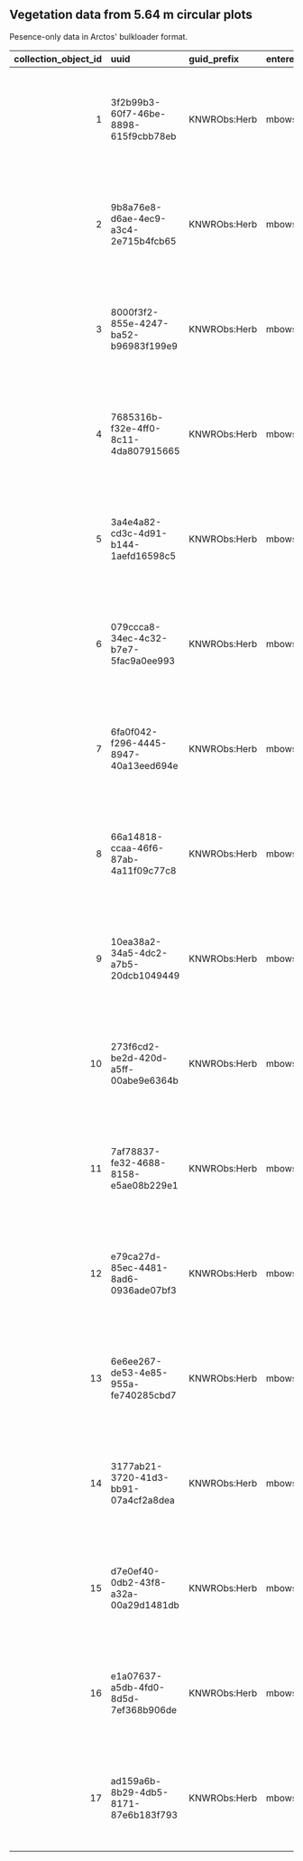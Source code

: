 
## Vegetation data from 5.64 m circular plots 

Pesence-only data in Arctos' bulkloader format. 

| collection_object_id|uuid                                 |guid_prefix  |enteredby |accn                          |taxon_name              |nature_of_id |id_made_by_agent |made_date  |identification_remarks             |verbatim_date |began_date |ended_date |higher_geog                                                   |spec_locality                                                                                       |spec_locality.1                                                                                     |orig_lat_long_units |  dec_lat|  dec_long|datum                      |georeference_source     | max_error_distance|max_error_units |georeference_protocol           |event_assigned_by_agent |event_assigned_date |verificationstatus |collector_agent_1 |collector_role_1 |part_name_1 |part_condition_1 |part_disposition_1 | part_lot_count_1|
|--------------------:|:------------------------------------|:------------|:---------|:-----------------------------|:-----------------------|:------------|:----------------|:----------|:----------------------------------|:-------------|:----------|:----------|:-------------------------------------------------------------|:---------------------------------------------------------------------------------------------------|:---------------------------------------------------------------------------------------------------|:-------------------|--------:|---------:|:--------------------------|:-----------------------|------------------:|:---------------|:-------------------------------|:-----------------------|:-------------------|:------------------|:-----------------|:----------------|:-----------|:----------------|:------------------|----------------:|
|                    1|3f2b99b3-60f7-46be-8898-615f9cbb78eb |KNWRObs:Herb |mbowser   |KNWR-2020.02-SwanLake-ObsHerb |Betula neoalaskana      |features     |Matt Bowser      |2020-07-20 |Seedling                           |2020-07-20    |2020-07-20 |2020-07-20 |North America, United States, Alaska, Kenai Peninsula Borough |South side of Skilak Lake Road ~ 2 km east of road to Lower Skilak Campground, Hakala plot 4 (HAK4) |South side of Skilak Lake Road ~ 2 km east of road to Lower Skilak Campground, Hakala plot 4 (HAK4) |decimal degrees     | 60.47280| -150.4153|World Geodetic System 1984 |Legacy plot coordinates |                 30|m               |MaNIS georeferencing guidelines |Matt Bowser             |2020-08-06          |unverified         |Matt Bowser       |collector        |media       |not applicable   |not applicable     |                1|
|                    2|9b8a76e8-d6ae-4ec9-a3c4-2e715b4fcb65 |KNWRObs:Herb |mbowser   |KNWR-2020.02-SwanLake-ObsHerb |Ceratodon purpureus     |features     |Matt Bowser      |2020-07-20 |                                   |2020-07-20    |2020-07-20 |2020-07-20 |North America, United States, Alaska, Kenai Peninsula Borough |South side of Skilak Lake Road ~ 2 km east of road to Lower Skilak Campground, Hakala plot 4 (HAK4) |South side of Skilak Lake Road ~ 2 km east of road to Lower Skilak Campground, Hakala plot 4 (HAK4) |decimal degrees     | 60.47280| -150.4153|World Geodetic System 1984 |Legacy plot coordinates |                 30|m               |MaNIS georeferencing guidelines |Matt Bowser             |2020-08-06          |unverified         |Matt Bowser       |collector        |media       |not applicable   |not applicable     |                1|
|                    3|8000f3f2-855e-4247-ba52-b96983f199e9 |KNWRObs:Herb |mbowser   |KNWR-2020.02-SwanLake-ObsHerb |Chamerion angustifolium |features     |Matt Bowser      |2020-07-20 |                                   |2020-07-20    |2020-07-20 |2020-07-20 |North America, United States, Alaska, Kenai Peninsula Borough |South side of Skilak Lake Road ~ 2 km east of road to Lower Skilak Campground, Hakala plot 4 (HAK4) |South side of Skilak Lake Road ~ 2 km east of road to Lower Skilak Campground, Hakala plot 4 (HAK4) |decimal degrees     | 60.47280| -150.4153|World Geodetic System 1984 |Legacy plot coordinates |                 30|m               |MaNIS georeferencing guidelines |Matt Bowser             |2020-08-06          |unverified         |Matt Bowser       |collector        |media       |not applicable   |not applicable     |                1|
|                    4|7685316b-f32e-4ff0-8c11-4da807915665 |KNWRObs:Herb |mbowser   |KNWR-2020.02-SwanLake-ObsHerb |Chamerion latifolium    |features     |Matt Bowser      |2020-07-20 |Small immature.                    |2020-07-20    |2020-07-20 |2020-07-20 |North America, United States, Alaska, Kenai Peninsula Borough |South side of Skilak Lake Road ~ 2 km east of road to Lower Skilak Campground, Hakala plot 4 (HAK4) |South side of Skilak Lake Road ~ 2 km east of road to Lower Skilak Campground, Hakala plot 4 (HAK4) |decimal degrees     | 60.47280| -150.4153|World Geodetic System 1984 |Legacy plot coordinates |                 30|m               |MaNIS georeferencing guidelines |Matt Bowser             |2020-08-06          |unverified         |Matt Bowser       |collector        |media       |not applicable   |not applicable     |                1|
|                    5|3a4e4a82-cd3c-4d91-b144-1aefd16598c5 |KNWRObs:Herb |mbowser   |KNWR-2020.02-SwanLake-ObsHerb |Epilobium ciliatum      |features     |Matt Bowser      |2020-07-20 |                                   |2020-07-20    |2020-07-20 |2020-07-20 |North America, United States, Alaska, Kenai Peninsula Borough |South side of Skilak Lake Road ~ 2 km east of road to Lower Skilak Campground, Hakala plot 4 (HAK4) |South side of Skilak Lake Road ~ 2 km east of road to Lower Skilak Campground, Hakala plot 4 (HAK4) |decimal degrees     | 60.47280| -150.4153|World Geodetic System 1984 |Legacy plot coordinates |                 30|m               |MaNIS georeferencing guidelines |Matt Bowser             |2020-08-06          |unverified         |Matt Bowser       |collector        |media       |not applicable   |not applicable     |                1|
|                    6|079ccca8-34ec-4c32-b7e7-5fac9a0ee993 |KNWRObs:Herb |mbowser   |KNWR-2020.02-SwanLake-ObsHerb |Marchantia polymorpha   |features     |Matt Bowser      |2020-07-20 |                                   |2020-07-20    |2020-07-20 |2020-07-20 |North America, United States, Alaska, Kenai Peninsula Borough |South side of Skilak Lake Road ~ 2 km east of road to Lower Skilak Campground, Hakala plot 4 (HAK4) |South side of Skilak Lake Road ~ 2 km east of road to Lower Skilak Campground, Hakala plot 4 (HAK4) |decimal degrees     | 60.47280| -150.4153|World Geodetic System 1984 |Legacy plot coordinates |                 30|m               |MaNIS georeferencing guidelines |Matt Bowser             |2020-08-06          |unverified         |Matt Bowser       |collector        |media       |not applicable   |not applicable     |                1|
|                    7|6fa0f042-f296-4445-8947-40a13eed694e |KNWRObs:Herb |mbowser   |KNWR-2020.02-SwanLake-ObsHerb |Picea mariana           |features     |Matt Bowser      |2020-07-20 |Seedling                           |2020-07-20    |2020-07-20 |2020-07-20 |North America, United States, Alaska, Kenai Peninsula Borough |South side of Skilak Lake Road ~ 2 km east of road to Lower Skilak Campground, Hakala plot 4 (HAK4) |South side of Skilak Lake Road ~ 2 km east of road to Lower Skilak Campground, Hakala plot 4 (HAK4) |decimal degrees     | 60.47280| -150.4153|World Geodetic System 1984 |Legacy plot coordinates |                 30|m               |MaNIS georeferencing guidelines |Matt Bowser             |2020-08-06          |unverified         |Matt Bowser       |collector        |media       |not applicable   |not applicable     |                1|
|                    8|66a14818-ccaa-46f6-87ab-4a11f09c77c8 |KNWRObs:Herb |mbowser   |KNWR-2020.02-SwanLake-ObsHerb |Populus tremuloides     |features     |Matt Bowser      |2020-07-20 |Fallen and dying but not dead yet. |2020-07-20    |2020-07-20 |2020-07-20 |North America, United States, Alaska, Kenai Peninsula Borough |South side of Skilak Lake Road ~ 2 km east of road to Lower Skilak Campground, Hakala plot 4 (HAK4) |South side of Skilak Lake Road ~ 2 km east of road to Lower Skilak Campground, Hakala plot 4 (HAK4) |decimal degrees     | 60.47280| -150.4153|World Geodetic System 1984 |Legacy plot coordinates |                 30|m               |MaNIS georeferencing guidelines |Matt Bowser             |2020-08-06          |unverified         |Matt Bowser       |collector        |media       |not applicable   |not applicable     |                1|
|                    9|10ea38a2-34a5-4dc2-a7b5-20dcb1049449 |KNWRObs:Herb |mbowser   |KNWR-2020.02-SwanLake-ObsHerb |Betula neoalaskana      |features     |Matt Bowser      |2020-07-20 |Seedlings                          |2020-07-20    |2020-07-20 |2020-07-20 |North America, United States, Alaska, Kenai Peninsula Borough |North side of Skilak Lake Road ~ 1.4 km west of road to Engineer Lake, Hakala plot 5 (HAK5)         |North side of Skilak Lake Road ~ 1.4 km west of road to Engineer Lake, Hakala plot 5 (HAK5)         |decimal degrees     | 60.46988| -150.3582|World Geodetic System 1984 |Legacy plot coordinates |                 30|m               |MaNIS georeferencing guidelines |Matt Bowser             |2020-08-06          |unverified         |Matt Bowser       |collector        |media       |not applicable   |not applicable     |                1|
|                   10|273f6cd2-be2d-420d-a5ff-00abe9e6364b |KNWRObs:Herb |mbowser   |KNWR-2020.02-SwanLake-ObsHerb |Ceratodon purpureus     |features     |Matt Bowser      |2020-07-20 |                                   |2020-07-20    |2020-07-20 |2020-07-20 |North America, United States, Alaska, Kenai Peninsula Borough |North side of Skilak Lake Road ~ 1.4 km west of road to Engineer Lake, Hakala plot 5 (HAK5)         |North side of Skilak Lake Road ~ 1.4 km west of road to Engineer Lake, Hakala plot 5 (HAK5)         |decimal degrees     | 60.46988| -150.3582|World Geodetic System 1984 |Legacy plot coordinates |                 30|m               |MaNIS georeferencing guidelines |Matt Bowser             |2020-08-06          |unverified         |Matt Bowser       |collector        |media       |not applicable   |not applicable     |                1|
|                   11|7af78837-fe32-4688-8158-e5ae08b229e1 |KNWRObs:Herb |mbowser   |KNWR-2020.02-SwanLake-ObsHerb |Chamerion angustifolium |features     |Matt Bowser      |2020-07-20 |                                   |2020-07-20    |2020-07-20 |2020-07-20 |North America, United States, Alaska, Kenai Peninsula Borough |North side of Skilak Lake Road ~ 1.4 km west of road to Engineer Lake, Hakala plot 5 (HAK5)         |North side of Skilak Lake Road ~ 1.4 km west of road to Engineer Lake, Hakala plot 5 (HAK5)         |decimal degrees     | 60.46988| -150.3582|World Geodetic System 1984 |Legacy plot coordinates |                 30|m               |MaNIS georeferencing guidelines |Matt Bowser             |2020-08-06          |unverified         |Matt Bowser       |collector        |media       |not applicable   |not applicable     |                1|
|                   12|e79ca27d-85ec-4481-8ad6-0936ade07bf3 |KNWRObs:Herb |mbowser   |KNWR-2020.02-SwanLake-ObsHerb |Chamerion latifolium    |features     |Matt Bowser      |2020-07-20 |Small immature.                    |2020-07-20    |2020-07-20 |2020-07-20 |North America, United States, Alaska, Kenai Peninsula Borough |North side of Skilak Lake Road ~ 1.4 km west of road to Engineer Lake, Hakala plot 5 (HAK5)         |North side of Skilak Lake Road ~ 1.4 km west of road to Engineer Lake, Hakala plot 5 (HAK5)         |decimal degrees     | 60.46988| -150.3582|World Geodetic System 1984 |Legacy plot coordinates |                 30|m               |MaNIS georeferencing guidelines |Matt Bowser             |2020-08-06          |unverified         |Matt Bowser       |collector        |media       |not applicable   |not applicable     |                1|
|                   13|6e6ee267-de53-4e85-955a-fe740285cbd7 |KNWRObs:Herb |mbowser   |KNWR-2020.02-SwanLake-ObsHerb |Lupinus nootkatensis    |features     |Matt Bowser      |2020-07-20 |                                   |2020-07-20    |2020-07-20 |2020-07-20 |North America, United States, Alaska, Kenai Peninsula Borough |North side of Skilak Lake Road ~ 1.4 km west of road to Engineer Lake, Hakala plot 5 (HAK5)         |North side of Skilak Lake Road ~ 1.4 km west of road to Engineer Lake, Hakala plot 5 (HAK5)         |decimal degrees     | 60.46988| -150.3582|World Geodetic System 1984 |Legacy plot coordinates |                 30|m               |MaNIS georeferencing guidelines |Matt Bowser             |2020-08-06          |unverified         |Matt Bowser       |collector        |media       |not applicable   |not applicable     |                1|
|                   14|3177ab21-3720-41d3-bb91-07a4cf2a8dea |KNWRObs:Herb |mbowser   |KNWR-2020.02-SwanLake-ObsHerb |Marchantia polymorpha   |features     |Matt Bowser      |2020-07-20 |                                   |2020-07-20    |2020-07-20 |2020-07-20 |North America, United States, Alaska, Kenai Peninsula Borough |North side of Skilak Lake Road ~ 1.4 km west of road to Engineer Lake, Hakala plot 5 (HAK5)         |North side of Skilak Lake Road ~ 1.4 km west of road to Engineer Lake, Hakala plot 5 (HAK5)         |decimal degrees     | 60.46988| -150.3582|World Geodetic System 1984 |Legacy plot coordinates |                 30|m               |MaNIS georeferencing guidelines |Matt Bowser             |2020-08-06          |unverified         |Matt Bowser       |collector        |media       |not applicable   |not applicable     |                1|
|                   15|d7e0ef40-0db2-43f8-a32a-00a29d1481db |KNWRObs:Herb |mbowser   |KNWR-2020.02-SwanLake-ObsHerb |Picea mariana           |features     |Matt Bowser      |2020-07-20 |                                   |2020-07-20    |2020-07-20 |2020-07-20 |North America, United States, Alaska, Kenai Peninsula Borough |North side of Skilak Lake Road ~ 1.4 km west of road to Engineer Lake, Hakala plot 5 (HAK5)         |North side of Skilak Lake Road ~ 1.4 km west of road to Engineer Lake, Hakala plot 5 (HAK5)         |decimal degrees     | 60.46988| -150.3582|World Geodetic System 1984 |Legacy plot coordinates |                 30|m               |MaNIS georeferencing guidelines |Matt Bowser             |2020-08-06          |unverified         |Matt Bowser       |collector        |media       |not applicable   |not applicable     |                1|
|                   16|e1a07637-a5db-4fd0-8d5d-7ef368b906de |KNWRObs:Herb |mbowser   |KNWR-2020.02-SwanLake-ObsHerb |Polytrichum             |features     |Matt Bowser      |2020-07-20 |                                   |2020-07-20    |2020-07-20 |2020-07-20 |North America, United States, Alaska, Kenai Peninsula Borough |North side of Skilak Lake Road ~ 1.4 km west of road to Engineer Lake, Hakala plot 5 (HAK5)         |North side of Skilak Lake Road ~ 1.4 km west of road to Engineer Lake, Hakala plot 5 (HAK5)         |decimal degrees     | 60.46988| -150.3582|World Geodetic System 1984 |Legacy plot coordinates |                 30|m               |MaNIS georeferencing guidelines |Matt Bowser             |2020-08-06          |unverified         |Matt Bowser       |collector        |media       |not applicable   |not applicable     |                1|
|                   17|ad159a6b-8b29-4db5-8171-87e6b183f793 |KNWRObs:Herb |mbowser   |KNWR-2020.02-SwanLake-ObsHerb |Populus tremuloides     |features     |Matt Bowser      |2020-07-20 |Suckers                            |2020-07-20    |2020-07-20 |2020-07-20 |North America, United States, Alaska, Kenai Peninsula Borough |North side of Skilak Lake Road ~ 1.4 km west of road to Engineer Lake, Hakala plot 5 (HAK5)         |North side of Skilak Lake Road ~ 1.4 km west of road to Engineer Lake, Hakala plot 5 (HAK5)         |decimal degrees     | 60.46988| -150.3582|World Geodetic System 1984 |Legacy plot coordinates |                 30|m               |MaNIS georeferencing guidelines |Matt Bowser             |2020-08-06          |unverified         |Matt Bowser       |collector        |media       |not applicable   |not applicable     |                1|
